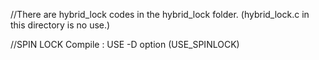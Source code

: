 //There are hybrid_lock codes in the hybrid_lock folder. (hybrid_lock.c in this directory is no use.)

//SPIN LOCK Compile : USE -D option (USE_SPINLOCK)
